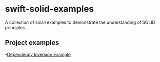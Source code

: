 # swift-solid-examples
A collection of small examples to demonstrate the understanding of SOLID principles

## Project examples
-[Dependency Inversion Example](projects/dependency-inversion.md)
